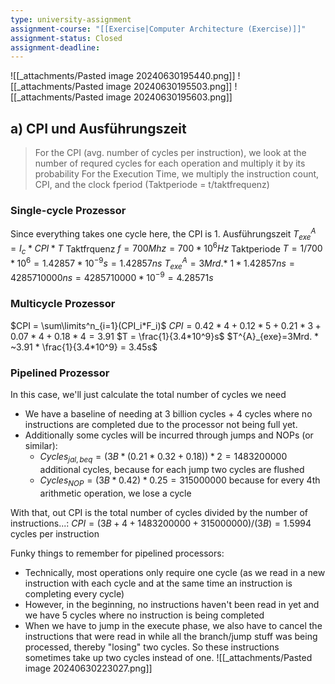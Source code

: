 ```yaml
---
type: university-assignment
assignment-course: "[[Exercise|Computer Architecture (Exercise)]]"
assignment-status: Closed
assignment-deadline: 
---
```

![[_attachments/Pasted image 20240630195440.png]]
![[_attachments/Pasted image 20240630195503.png]]
![[_attachments/Pasted image 20240630195603.png]]
## a) CPI und Ausführungszeit
> For the CPI (avg. number of cycles per instruction), we look at the number of requred cycles for each operation and multiply it by its probability
> For the Execution Time, we multiply the instruction count, CPI, and the clock fperiod (Taktperiode = t/taktfrequenz)
### Single-cycle Prozessor
Since everything takes one cycle here, the CPI is 1.
Ausführungszeit $T^A_{exe}=I_c*CPI*T$
Taktfrquenz  $f = 700Mhz = 700 * 10^6 Hz$
Taktperiode $T =1/700*10^6 = 1.42857*10^{-9}s = 1.42857ns$
$T^{A}_{exe}=3Mrd. * ~1 * 1.42857ns = 4285710000ns = 4285710000 * 10^{-9} = 4.28571s$
### Multicycle Prozessor
$CPI = \sum\limits^n_{i=1}(CPI_i*F_i)$
$CPI = 0.42 * 4 + 0.12*5 + 0.21 * 3 + 0.07 * 4 + 0.18 * 4 =3.91$
$T = \frac{1}{3.4*10^9}s$
$T^{A}_{exe}=3Mrd. * ~3.91 * \frac{1}{3.4*10^9} = 3.45s$
### Pipelined Prozessor
In this case, we'll just calculate the total number of cycles we need
- We have a baseline of needing at 3 billion cycles + 4 cycles where no instructions are completed due to the processor not being full yet.
- Additionally some cycles will be incurred through jumps and NOPs (or similar):
	- $Cycles_{jal, beq}=(3B * (0.21*0.32+0.18)) * 2 = 1483200000$ additional cycles, because for each jump two cycles are flushed
	- $Cycles_{NOP} = (3B * 0.42) * 0.25 = 315000000$ because for every 4th arithmetic operation, we lose a cycle 

With that, out CPI is the total number of cycles divided by the number of instructions...:
$CPI = (3B + 4 + 1483200000 + 315000000)/(3B) = 1.5994$ cycles per instruction

Funky things to remember for pipelined processors:
- Technically, most operations only require one cycle (as we read in a new instruction with each cycle and at the same time an instruction is completing every cycle)
- However, in the beginning, no instructions haven't been read in yet and we have 5 cycles where no instruction is being completed
- When we have to jump in the execute phase, we also have to cancel the instructions that were read in while all the branch/jump stuff was being processed, thereby "losing" two cycles. So these instructions sometimes take up two cycles instead of one.
![[_attachments/Pasted image 20240630223027.png]]